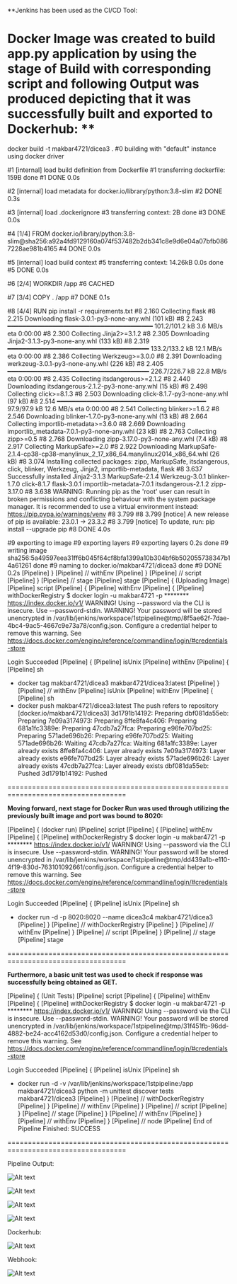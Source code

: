 **Jenkins has been used as the CI/CD Tool:


Docker Image was created to build app.py application by using the stage of Build with corresponding script and following Output was produced depicting that it was successfully built and exported to Dockerhub:
**
==================================================================================
docker build -t makbar4721/dicea3 .
#0 building with "default" instance using docker driver

#1 [internal] load build definition from Dockerfile
#1 transferring dockerfile: 159B done
#1 DONE 0.0s

#2 [internal] load metadata for docker.io/library/python:3.8-slim
#2 DONE 0.3s

#3 [internal] load .dockerignore
#3 transferring context: 2B done
#3 DONE 0.0s

#4 [1/4] FROM docker.io/library/python:3.8-slim@sha256:a92a4fd9129160a074f537482b2db341c8e9d6e04a07bfb0867228ae981b4165
#4 DONE 0.0s

#5 [internal] load build context
#5 transferring context: 14.26kB 0.0s done
#5 DONE 0.0s

#6 [2/4] WORKDIR /app
#6 CACHED

#7 [3/4] COPY . /app
#7 DONE 0.1s

#8 [4/4] RUN pip install -r requirements.txt
#8 2.160 Collecting flask
#8 2.215   Downloading flask-3.0.1-py3-none-any.whl (101 kB)
#8 2.243      ━━━━━━━━━━━━━━━━━━━━━━━━━━━━━━━━━━━━━━━ 101.2/101.2 kB 3.6 MB/s eta 0:00:00
#8 2.300 Collecting Jinja2>=3.1.2
#8 2.305   Downloading Jinja2-3.1.3-py3-none-any.whl (133 kB)
#8 2.319      ━━━━━━━━━━━━━━━━━━━━━━━━━━━━━━━━━━━━━━ 133.2/133.2 kB 12.1 MB/s eta 0:00:00
#8 2.386 Collecting Werkzeug>=3.0.0
#8 2.391   Downloading werkzeug-3.0.1-py3-none-any.whl (226 kB)
#8 2.405      ━━━━━━━━━━━━━━━━━━━━━━━━━━━━━━━━━━━━━━ 226.7/226.7 kB 22.8 MB/s eta 0:00:00
#8 2.435 Collecting itsdangerous>=2.1.2
#8 2.440   Downloading itsdangerous-2.1.2-py3-none-any.whl (15 kB)
#8 2.498 Collecting click>=8.1.3
#8 2.503   Downloading click-8.1.7-py3-none-any.whl (97 kB)
#8 2.514      ━━━━━━━━━━━━━━━━━━━━━━━━━━━━━━━━━━━━━━━━ 97.9/97.9 kB 12.6 MB/s eta 0:00:00
#8 2.541 Collecting blinker>=1.6.2
#8 2.546   Downloading blinker-1.7.0-py3-none-any.whl (13 kB)
#8 2.664 Collecting importlib-metadata>=3.6.0
#8 2.669   Downloading importlib_metadata-7.0.1-py3-none-any.whl (23 kB)
#8 2.763 Collecting zipp>=0.5
#8 2.768   Downloading zipp-3.17.0-py3-none-any.whl (7.4 kB)
#8 2.917 Collecting MarkupSafe>=2.0
#8 2.922   Downloading MarkupSafe-2.1.4-cp38-cp38-manylinux_2_17_x86_64.manylinux2014_x86_64.whl (26 kB)
#8 3.074 Installing collected packages: zipp, MarkupSafe, itsdangerous, click, blinker, Werkzeug, Jinja2, importlib-metadata, flask
#8 3.637 Successfully installed Jinja2-3.1.3 MarkupSafe-2.1.4 Werkzeug-3.0.1 blinker-1.7.0 click-8.1.7 flask-3.0.1 importlib-metadata-7.0.1 itsdangerous-2.1.2 zipp-3.17.0
#8 3.638 WARNING: Running pip as the 'root' user can result in broken permissions and conflicting behaviour with the system package manager. It is recommended to use a virtual environment instead: https://pip.pypa.io/warnings/venv
#8 3.799 
#8 3.799 [notice] A new release of pip is available: 23.0.1 -> 23.3.2
#8 3.799 [notice] To update, run: pip install --upgrade pip
#8 DONE 4.0s

#9 exporting to image
#9 exporting layers
#9 exporting layers 0.2s done
#9 writing image sha256:5a49597eea31ff6b045f64cf8bfa1399a10b304bf6b502055738347b14a61261 done
#9 naming to docker.io/makbar4721/dicea3 done
#9 DONE 0.2s
[Pipeline] }
[Pipeline] // withEnv
[Pipeline] }
[Pipeline] // script
[Pipeline] }
[Pipeline] // stage
[Pipeline] stage
[Pipeline] { (Uploading Image)
[Pipeline] script
[Pipeline] {
[Pipeline] withEnv
[Pipeline] {
[Pipeline] withDockerRegistry
$ docker login -u makbar4721 -p ******** https://index.docker.io/v1/
WARNING! Using --password via the CLI is insecure. Use --password-stdin.
WARNING! Your password will be stored unencrypted in /var/lib/jenkins/workspace/1stpipeline@tmp/8f5ae62f-7dae-4bc4-9ac5-4667c9e73a78/config.json.
Configure a credential helper to remove this warning. See
https://docs.docker.com/engine/reference/commandline/login/#credentials-store

Login Succeeded
[Pipeline] {
[Pipeline] isUnix
[Pipeline] withEnv
[Pipeline] {
[Pipeline] sh
+ docker tag makbar4721/dicea3 makbar4721/dicea3:latest
[Pipeline] }
[Pipeline] // withEnv
[Pipeline] isUnix
[Pipeline] withEnv
[Pipeline] {
[Pipeline] sh
+ docker push makbar4721/dicea3:latest
The push refers to repository [docker.io/makbar4721/dicea3]
3d1791b14192: Preparing
dbf081da55eb: Preparing
7e09a3174973: Preparing
8ffe8fa4c406: Preparing
681a1fc3389e: Preparing
47cdb7a27fca: Preparing
e96fe707bd25: Preparing
571ade696b26: Preparing
e96fe707bd25: Waiting
571ade696b26: Waiting
47cdb7a27fca: Waiting
681a1fc3389e: Layer already exists
8ffe8fa4c406: Layer already exists
7e09a3174973: Layer already exists
e96fe707bd25: Layer already exists
571ade696b26: Layer already exists
47cdb7a27fca: Layer already exists
dbf081da55eb: Pushed
3d1791b14192: Pushed

===================================================================================

**Moving forward, next stage for Docker Run was used through utilizing the previously built image and port was bound to 8020:**

[Pipeline] { (docker run)
[Pipeline] script
[Pipeline] {
[Pipeline] withEnv
[Pipeline] {
[Pipeline] withDockerRegistry
$ docker login -u makbar4721 -p ******** https://index.docker.io/v1/
WARNING! Using --password via the CLI is insecure. Use --password-stdin.
WARNING! Your password will be stored unencrypted in /var/lib/jenkins/workspace/1stpipeline@tmp/dd439a1b-e110-4f19-830d-763101092661/config.json.
Configure a credential helper to remove this warning. See
https://docs.docker.com/engine/reference/commandline/login/#credentials-store

Login Succeeded
[Pipeline] {
[Pipeline] isUnix
[Pipeline] sh
+ docker run -d -p 8020:8020 --name dicea3c4 makbar4721/dicea3
[Pipeline] }
[Pipeline] // withDockerRegistry
[Pipeline] }
[Pipeline] // withEnv
[Pipeline] }
[Pipeline] // script
[Pipeline] }
[Pipeline] // stage
[Pipeline] stage

===================================================================================

**Furthermore, a basic unit test was used to check if response was successfully being obtained as GET.**


[Pipeline] { (Unit Tests)
[Pipeline] script
[Pipeline] {
[Pipeline] withEnv
[Pipeline] {
[Pipeline] withDockerRegistry
$ docker login -u makbar4721 -p ******** https://index.docker.io/v1/
WARNING! Using --password via the CLI is insecure. Use --password-stdin.
WARNING! Your password will be stored unencrypted in /var/lib/jenkins/workspace/1stpipeline@tmp/31f451fb-96dd-4882-be24-acc4162d53d0/config.json.
Configure a credential helper to remove this warning. See
https://docs.docker.com/engine/reference/commandline/login/#credentials-store

Login Succeeded
[Pipeline] {
[Pipeline] isUnix
[Pipeline] sh
+ docker run -d -v /var/lib/jenkins/workspace/1stpipeline:/app makbar4721/dicea3 python -m unittest discover tests makbar4721/dicea3
[Pipeline] }
[Pipeline] // withDockerRegistry
[Pipeline] }
[Pipeline] // withEnv
[Pipeline] }
[Pipeline] // script
[Pipeline] }
[Pipeline] // stage
[Pipeline] }
[Pipeline] // withEnv
[Pipeline] }
[Pipeline] // withEnv
[Pipeline] }
[Pipeline] // node
[Pipeline] End of Pipeline
Finished: SUCCESS

===================================================================================

Pipeline Output:

![Alt text](image-2.png)

![Alt text](image-3.png)

![Alt text](image-4.png)

![Alt text](image-5.png)



Dockerhub:

![Alt text](image-7.png)

Webhook:

![Alt text](image-8.png)

